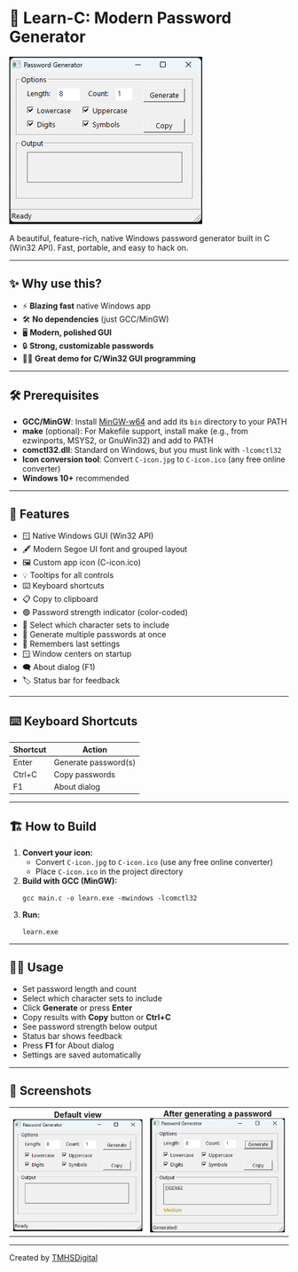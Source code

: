 # 🚀 Learn-C: Modern Password Generator

![Banner](step-1.png)

A beautiful, feature-rich, native Windows password generator built in C (Win32 API). Fast, portable, and easy to hack on.

---

## ✨ Why use this?
- ⚡ **Blazing fast** native Windows app
- 🛠️ **No dependencies** (just GCC/MinGW)
- 🖥️ **Modern, polished GUI**
- 🔒 **Strong, customizable passwords**
- 🧑‍💻 **Great demo for C/Win32 GUI programming**

---

## 🛠️ Prerequisites
- **GCC/MinGW**: Install [MinGW-w64](https://www.mingw-w64.org/) and add its `bin` directory to your PATH
- **make** (optional): For Makefile support, install make (e.g., from ezwinports, MSYS2, or GnuWin32) and add to PATH
- **comctl32.dll**: Standard on Windows, but you must link with `-lcomctl32`
- **Icon conversion tool**: Convert `C-icon.jpg` to `C-icon.ico` (any free online converter)
- **Windows 10+** recommended

---

## 🎯 Features
- 🪟 Native Windows GUI (Win32 API)
- 🖋️ Modern Segoe UI font and grouped layout
- 🖼️ Custom app icon (C-icon.ico)
- 💡 Tooltips for all controls
- ⌨️ Keyboard shortcuts
- 📋 Copy to clipboard
- 🟢 Password strength indicator (color-coded)
- 🧩 Select which character sets to include
- 🔢 Generate multiple passwords at once
- 💾 Remembers last settings
- 🪟 Window centers on startup
- 🗨️ About dialog (F1)
- 🏷️ Status bar for feedback

---

## ⌨️ Keyboard Shortcuts
| Shortcut   | Action                  |
|-----------|-------------------------|
| Enter     | Generate password(s)    |
| Ctrl+C    | Copy passwords          |
| F1        | About dialog            |

---

## 🏗️ How to Build
1. **Convert your icon:**
   - Convert `C-icon.jpg` to `C-icon.ico` (use any free online converter)
   - Place `C-icon.ico` in the project directory
2. **Build with GCC (MinGW):**
   ```
   gcc main.c -o learn.exe -mwindows -lcomctl32
   ```
3. **Run:**
   ```
   learn.exe
   ```

---

## 🧑‍💻 Usage
- Set password length and count
- Select which character sets to include
- Click **Generate** or press **Enter**
- Copy results with **Copy** button or **Ctrl+C**
- See password strength below output
- Status bar shows feedback
- Press **F1** for About dialog
- Settings are saved automatically

---

## 📸 Screenshots
<table>
<tr>
<td align="center"><b>Default view</b><br><img src="step-1.png" width="350"></td>
<td align="center"><b>After generating a password</b><br><img src="step-2.png" width="350"></td>
</tr>
</table>

---

Created by [TMHSDigital](https://github.com/TMHSDigital)